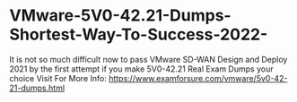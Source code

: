 # VMware-5V0-42.21-Dumps-Shortest-Way-To-Success-2022-
It is not so much difficult now to pass VMware SD-WAN Design and Deploy 2021 by the first attempt if you make 5V0-42.21 Real Exam Dumps your choice  Visit For More Info: https://www.examforsure.com/vmware/5v0-42-21-dumps.html
